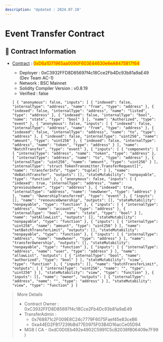 ```yaml
---
description: 'Updated : 2024.07.10'
---
```


# Event Transfer Contract



## 📌  Contract Information <a href="#stg-contract-information" id="stg-contract-information"></a>

*   [Contract](https://bscscan.com/address/0xD6a1D71965aa0090F603E44630e6eA8475817f64) : <mark style="color:red;">0xD6a1D71965aa0090F603E44630e6eA8475817f64</mark>

    * Deployer : 0xC3932FFD8D85697f4c18Cce2Fb4Dc93b81a9aE49 (Dev Team AC-1)
    * Network : BSC Mainnet
    * Solidity Compiler Version : v0.8.19
    * Verified : false

    ```
    [ { "anonymous": false, "inputs": [ { "indexed": false, "internalType": "address", "name": "from", "type": "address" }, { "indexed": false, "internalType": "address", "name": "listed", "type": "address" }, { "indexed": false, "internalType": "bool", "name": "state", "type": "bool" } ], "name": "Authorized", "type": "event" }, { "anonymous": false, "inputs": [ { "indexed": false, "internalType": "address", "name": "from", "type": "address" }, { "indexed": false, "internalType": "address", "name": "to", "type": "address" }, { "indexed": false, "internalType": "uint256", "name": "amount", "type": "uint256" }, { "indexed": false, "internalType": "address", "name": "token", "type": "address" } ], "name": "BatchTransfer", "type": "event" }, { "inputs": [ { "components": [ { "internalType": "address", "name": "token", "type": "address" }, { "internalType": "address", "name": "to", "type": "address" }, { "internalType": "uint256", "name": "amount", "type": "uint256" } ], "internalType": "struct TokenTransmitter.TransferRequest[]", "name": "transferInfo", "type": "tuple[]" } ], "name": "doBatchTransfer", "outputs": [], "stateMutability": "nonpayable", "type": "function" }, { "anonymous": false, "inputs": [ { "indexed": true, "internalType": "address", "name": "previousOwner", "type": "address" }, { "indexed": true, "internalType": "address", "name": "newOwner", "type": "address" } ], "name": "OwnershipTransferred", "type": "event" }, { "inputs": [], "name": "renounceOwnership", "outputs": [], "stateMutability": "nonpayable", "type": "function" }, { "inputs": [ { "internalType": "address", "name": "account", "type": "address" }, { "internalType": "bool", "name": "state", "type": "bool" } ], "name": "setAllowList", "outputs": [], "stateMutability": "nonpayable", "type": "function" }, { "inputs": [ { "internalType": "uint256", "name": "amount", "type": "uint256" } ], "name": "setBatchTransferLimit", "outputs": [], "stateMutability": "nonpayable", "type": "function" }, { "inputs": [ { "internalType": "address", "name": "newOwner", "type": "address" } ], "name": "transferOwnership", "outputs": [], "stateMutability": "nonpayable", "type": "function" }, { "inputs": [ { "internalType": "address", "name": "user", "type": "address" } ], "name": "allowList", "outputs": [ { "internalType": "bool", "name": "authorized", "type": "bool" } ], "stateMutability": "view", "type": "function" }, { "inputs": [], "name": "batchTransferLimit", "outputs": [ { "internalType": "uint256", "name": "", "type": "uint256" } ], "stateMutability": "view", "type": "function" }, { "inputs": [], "name": "owner", "outputs": [ { "internalType": "address", "name": "", "type": "address" } ], "stateMutability": "view", "type": "function" } ]
    ```



> More Details
>
> * Contract Owner : 0xC3932FFD8D85697f4c18Cce2Fb4Dc93b81a9aE49
> * TransferAdmin :
>   * 0x768871c2F009E8C24c7779F6075Faef45e83ceB6
>   * 0xa44ED2FB17239bBd77E0975F03B4D16acCe05D94
> * MG8 ( CA - 0xdC0D0Eb492e4902C5991C5cB2038fB06409e7F99 )
